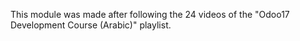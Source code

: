 This module was made after following the 24 videos of the "Odoo17 Development Course (Arabic)" playlist.
